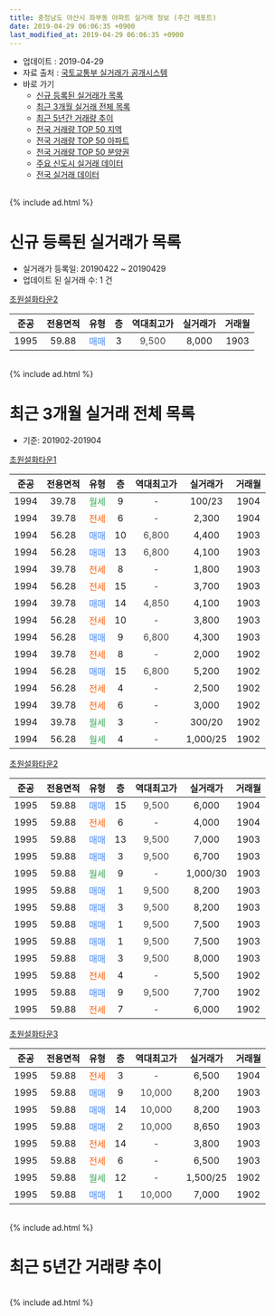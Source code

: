 ```yaml
---
title: 충청남도 아산시 좌부동 아파트 실거래 정보 (주간 레포트)
date: 2019-04-29 06:06:35 +0900
last_modified_at: 2019-04-29 06:06:35 +0900
---
```


* 업데이트 : 2019-04-29
* 자료 출처 : [국토교통부 실거래가 공개시스템](http://rt.molit.go.kr)
* 바로 가기
    * [신규 등록된 실거래가 목록](#신규-등록된-실거래가-목록)
    * [최근 3개월 실거래 전체 목록](#최근-3개월-실거래-전체-목록)
    * [최근 5년간 거래량 추이](#최근-5년간-거래량-추이)
    * [전국 거래량 TOP 50 지역](https://inasie.github.io/apt-trade-info/최근-3개월-전국에서-가장-거래가-많이-발생한-지역)
    * [전국 거래량 TOP 50 아파트](https://inasie.github.io/apt-trade-info/최근-3개월-전국에서-가장-거래가-많이-발생한-아파트)
    * [전국 거래량 TOP 50 분양권](https://inasie.github.io/apt-trade-info/최근-3개월-전국에서-가장-거래가-많이-발생한-분양권)
    * [주요 신도시 실거래 데이터](https://inasie.github.io/apt-trade-info/주요-신도시)
    * [전국 실거래 데이터](https://inasie.github.io/apt-trade-info/전국)
<br>
{% include ad.html %}
<br>

# 신규 등록된 실거래가 목록
* 실거래가 등록일: 20190422 ~ 20190429
* 업데이트 된 실거래 수: 1 건


[초원설화타운2](https://search.naver.com/search.naver?query=%EC%B6%A9%EC%B2%AD%EB%82%A8%EB%8F%84+%EC%95%84%EC%82%B0%EC%8B%9C+%EC%A2%8C%EB%B6%80%EB%8F%99+%EC%B4%88%EC%9B%90%EC%84%A4%ED%99%94%ED%83%80%EC%9A%B42)

|준공|전용면적|유형|층|역대최고가|실거래가|거래월|
|:---:|:---:|:---:|:---:|:---:|:---:|:---:|
|1995|59.88|<span style="color:#4285f3">매매</span>|3|<span style="color:#444444">9,500</span>|8,000|1903|


<br>
{% include ad.html %}
<br>

# 최근 3개월 실거래 전체 목록
* 기준: 201902-201904


[초원설화타운1](https://search.naver.com/search.naver?query=%EC%B6%A9%EC%B2%AD%EB%82%A8%EB%8F%84+%EC%95%84%EC%82%B0%EC%8B%9C+%EC%A2%8C%EB%B6%80%EB%8F%99+%EC%B4%88%EC%9B%90%EC%84%A4%ED%99%94%ED%83%80%EC%9A%B41)

|준공|전용면적|유형|층|역대최고가|실거래가|거래월|
|:---:|:---:|:---:|:---:|:---:|:---:|:---:|
|1994|39.78|<span style="color:#34a853">월세</span>|9|<span style="color:#444444">-</span>|100/23|1904|
|1994|39.78|<span style="color:#ff5a00">전세</span>|6|<span style="color:#444444">-</span>|2,300|1904|
|1994|56.28|<span style="color:#4285f3">매매</span>|10|<span style="color:#444444">6,800</span>|4,400|1903|
|1994|56.28|<span style="color:#4285f3">매매</span>|13|<span style="color:#444444">6,800</span>|4,100|1903|
|1994|39.78|<span style="color:#ff5a00">전세</span>|8|<span style="color:#444444">-</span>|1,800|1903|
|1994|56.28|<span style="color:#ff5a00">전세</span>|15|<span style="color:#444444">-</span>|3,700|1903|
|1994|39.78|<span style="color:#4285f3">매매</span>|14|<span style="color:#444444">4,850</span>|4,100|1903|
|1994|56.28|<span style="color:#ff5a00">전세</span>|10|<span style="color:#444444">-</span>|3,800|1903|
|1994|56.28|<span style="color:#4285f3">매매</span>|9|<span style="color:#444444">6,800</span>|4,300|1903|
|1994|39.78|<span style="color:#ff5a00">전세</span>|8|<span style="color:#444444">-</span>|2,000|1902|
|1994|56.28|<span style="color:#4285f3">매매</span>|15|<span style="color:#444444">6,800</span>|5,200|1902|
|1994|56.28|<span style="color:#ff5a00">전세</span>|4|<span style="color:#444444">-</span>|2,500|1902|
|1994|39.78|<span style="color:#ff5a00">전세</span>|6|<span style="color:#444444">-</span>|3,000|1902|
|1994|39.78|<span style="color:#34a853">월세</span>|3|<span style="color:#444444">-</span>|300/20|1902|
|1994|56.28|<span style="color:#34a853">월세</span>|4|<span style="color:#444444">-</span>|1,000/25|1902|

[초원설화타운2](https://search.naver.com/search.naver?query=%EC%B6%A9%EC%B2%AD%EB%82%A8%EB%8F%84+%EC%95%84%EC%82%B0%EC%8B%9C+%EC%A2%8C%EB%B6%80%EB%8F%99+%EC%B4%88%EC%9B%90%EC%84%A4%ED%99%94%ED%83%80%EC%9A%B42)

|준공|전용면적|유형|층|역대최고가|실거래가|거래월|
|:---:|:---:|:---:|:---:|:---:|:---:|:---:|
|1995|59.88|<span style="color:#4285f3">매매</span>|15|<span style="color:#444444">9,500</span>|6,000|1904|
|1995|59.88|<span style="color:#ff5a00">전세</span>|6|<span style="color:#444444">-</span>|4,000|1904|
|1995|59.88|<span style="color:#4285f3">매매</span>|13|<span style="color:#444444">9,500</span>|7,000|1903|
|1995|59.88|<span style="color:#4285f3">매매</span>|3|<span style="color:#444444">9,500</span>|6,700|1903|
|1995|59.88|<span style="color:#34a853">월세</span>|9|<span style="color:#444444">-</span>|1,000/30|1903|
|1995|59.88|<span style="color:#4285f3">매매</span>|1|<span style="color:#444444">9,500</span>|8,200|1903|
|1995|59.88|<span style="color:#4285f3">매매</span>|3|<span style="color:#444444">9,500</span>|8,200|1903|
|1995|59.88|<span style="color:#4285f3">매매</span>|1|<span style="color:#444444">9,500</span>|7,500|1903|
|1995|59.88|<span style="color:#4285f3">매매</span>|1|<span style="color:#444444">9,500</span>|7,500|1903|
|1995|59.88|<span style="color:#4285f3">매매</span>|3|<span style="color:#444444">9,500</span>|8,000|1903|
|1995|59.88|<span style="color:#ff5a00">전세</span>|4|<span style="color:#444444">-</span>|5,500|1902|
|1995|59.88|<span style="color:#4285f3">매매</span>|9|<span style="color:#444444">9,500</span>|7,700|1902|
|1995|59.88|<span style="color:#ff5a00">전세</span>|7|<span style="color:#444444">-</span>|6,000|1902|

[초원설화타운3](https://search.naver.com/search.naver?query=%EC%B6%A9%EC%B2%AD%EB%82%A8%EB%8F%84+%EC%95%84%EC%82%B0%EC%8B%9C+%EC%A2%8C%EB%B6%80%EB%8F%99+%EC%B4%88%EC%9B%90%EC%84%A4%ED%99%94%ED%83%80%EC%9A%B43)

|준공|전용면적|유형|층|역대최고가|실거래가|거래월|
|:---:|:---:|:---:|:---:|:---:|:---:|:---:|
|1995|59.88|<span style="color:#ff5a00">전세</span>|3|<span style="color:#444444">-</span>|6,500|1904|
|1995|59.88|<span style="color:#4285f3">매매</span>|9|<span style="color:#444444">10,000</span>|8,200|1903|
|1995|59.88|<span style="color:#4285f3">매매</span>|14|<span style="color:#444444">10,000</span>|8,200|1903|
|1995|59.88|<span style="color:#4285f3">매매</span>|2|<span style="color:#444444">10,000</span>|8,650|1903|
|1995|59.88|<span style="color:#ff5a00">전세</span>|14|<span style="color:#444444">-</span>|3,800|1903|
|1995|59.88|<span style="color:#ff5a00">전세</span>|6|<span style="color:#444444">-</span>|6,500|1903|
|1995|59.88|<span style="color:#34a853">월세</span>|12|<span style="color:#444444">-</span>|1,500/25|1902|
|1995|59.88|<span style="color:#4285f3">매매</span>|1|<span style="color:#444444">10,000</span>|7,000|1902|


<br>
{% include ad.html %}
<br>

# 최근 5년간 거래량 추이


<div style="width:100%;">
    <canvas id="deal_progress" height="200"></canvas>
</div>

<script>
new Chart(document.getElementById("deal_progress"), {
    type: 'line',
    data: {
        labels: ['201404','201405','201406','201407','201408','201409','201410','201411','201412','201501','201502','201503','201504','201505','201506','201507','201508','201509','201510','201511','201512','201601','201602','201603','201604','201605','201606','201607','201608','201609','201610','201611','201612','201701','201702','201703','201704','201705','201706','201707','201708','201709','201710','201711','201712','201801','201802','201803','201804','201805','201806','201807','201808','201809','201810','201811','201812','201901','201902','201903','201904'],
        datasets: [{
            label: '매매',
            pointRadius: 1,
            data: [9, 8, 15, 10, 22, 12, 12, 8, 12, 7, 5, 19, 6, 5, 13, 10, 9, 9, 17, 11, 8, 4, 7, 8, 8, 8, 6, 9, 8, 10, 3, 4, 3, 5, 10, 5, 7, 7, 6, 3, 11, 6, 3, 7, 3, 7, 7, 8, 3, 6, 2, 2, 17, 13, 11, 5, 8, 4, 3, 14, 1],
            borderColor: "rgba(255, 201, 14, 1)",
            backgroundColor: "rgba(255, 201, 14, 0.5)",
            fill: false,
            lineTension: 0
        },{
            label: '전월세',
            pointRadius: 1,
            data: [14, 22, 14, 13, 21, 15, 11, 20, 6, 12, 9, 18, 18, 12, 9, 18, 15, 17, 20, 9, 16, 7, 16, 16, 16, 11, 16, 20, 8, 15, 9, 6, 12, 2, 9, 8, 12, 7, 9, 16, 16, 14, 7, 7, 6, 8, 10, 4, 10, 5, 9, 8, 14, 3, 7, 8, 4, 1, 8, 6, 4],
            borderColor: "rgba(0, 141, 185, 1)",
            backgroundColor: "rgba(0, 141, 185, 0.5)",
            fill: false,
            lineTension: 0
        }
        ]
    },
    options: {
        responsive: true,
        title: {
            display: false
        },
        tooltips: {
            mode: 'index',
            intersect: false
        },
        hover: {
            mode: 'nearest',
            intersect: true
        },
        scales: {
            xAxes: [{
                display: true,
                scaleLabel: {
                    display: true,
                    labelString: '년/월'
                }
            }],
            yAxes: [{
                display: true,
                ticks: {
                    suggestedMin: 0,
                },
                scaleLabel: {
                    display: true,
                    labelString: '실거래 수'
                }
            }]
        }
    }
});

</script>


<br>
{% include ad.html %}
<br>

